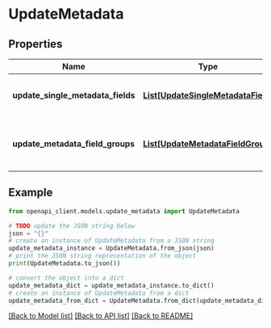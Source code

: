 # UpdateMetadata


## Properties

Name | Type | Description | Notes
------------ | ------------- | ------------- | -------------
**update_single_metadata_fields** | [**List[UpdateSingleMetadataField]**](UpdateSingleMetadataField.md) | List of metadata fields to be updated | [optional] 
**update_metadata_field_groups** | [**List[UpdateMetadataFieldGroup]**](UpdateMetadataFieldGroup.md) | List of metadata field groups to be updated | [optional] 

## Example

```python
from openapi_client.models.update_metadata import UpdateMetadata

# TODO update the JSON string below
json = "{}"
# create an instance of UpdateMetadata from a JSON string
update_metadata_instance = UpdateMetadata.from_json(json)
# print the JSON string representation of the object
print(UpdateMetadata.to_json())

# convert the object into a dict
update_metadata_dict = update_metadata_instance.to_dict()
# create an instance of UpdateMetadata from a dict
update_metadata_from_dict = UpdateMetadata.from_dict(update_metadata_dict)
```
[[Back to Model list]](../README.md#documentation-for-models) [[Back to API list]](../README.md#documentation-for-api-endpoints) [[Back to README]](../README.md)


